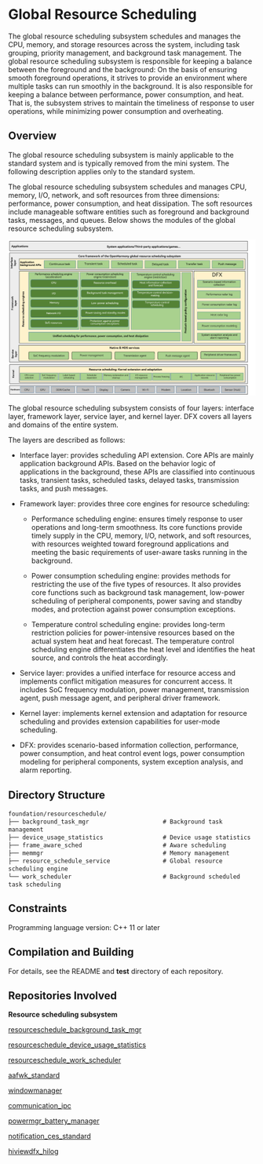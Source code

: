 # Global Resource Scheduling


The global resource scheduling subsystem schedules and manages the CPU, memory, and storage resources across the system, including task grouping, priority management, and background task management. The global resource scheduling subsystem is responsible for keeping a balance between the foreground and the background: On the basis of ensuring smooth foreground operations, it strives to provide an environment where multiple tasks can run smoothly in the background. It is also responsible for keeping a balance between performance, power consumption, and heat. That is, the subsystem strives to maintain the timeliness of response to user operations, while minimizing power consumption and overheating.


## Overview

The global resource scheduling subsystem is mainly applicable to the standard system and is typically removed from the mini system. The following description applies only to the standard system.

The global resource scheduling subsystem schedules and manages CPU, memory, I/O, network, and soft resources from three dimensions: performance, power consumption, and heat dissipation. The soft resources include manageable software entities such as foreground and background tasks, messages, and queues. Below shows the modules of the global resource scheduling subsystem.

![Subsystem readme](figures/res_sched.png)

The global resource scheduling subsystem consists of four layers: interface layer, framework layer, service layer, and kernel layer. DFX covers all layers and domains of the entire system.

The layers are described as follows:

- Interface layer: provides scheduling API extension. Core APIs are mainly application background APIs. Based on the behavior logic of applications in the background, these APIs are classified into continuous tasks, transient tasks, scheduled tasks, delayed tasks, transmission tasks, and push messages.

- Framework layer: provides three core engines for resource scheduling:
  - Performance scheduling engine: ensures timely response to user operations and long-term smoothness. Its core functions provide timely supply in the CPU, memory, I/O, network, and soft resources, with resources weighted toward foreground applications and meeting the basic requirements of user-aware tasks running in the background.
  - Power consumption scheduling engine: provides methods for restricting the use of the five types of resources. It also provides core functions such as background task management, low-power scheduling of peripheral components, power saving and standby modes, and protection against power consumption exceptions.

  - Temperature control scheduling engine: provides long-term restriction policies for power-intensive resources based on the actual system heat and heat forecast. The temperature control scheduling engine differentiates the heat level and identifies the heat source, and controls the heat accordingly.

- Service layer: provides a unified interface for resource access and implements conflict mitigation measures for concurrent access. It includes SoC frequency modulation, power management, transmission agent, push message agent, and peripheral driver framework.

- Kernel layer: implements kernel extension and adaptation for resource scheduling and provides extension capabilities for user-mode scheduling.

- DFX: provides scenario-based information collection, performance, power consumption, and heat control event logs, power consumption modeling for peripheral components, system exception analysis, and alarm reporting.


## Directory Structure

```
foundation/resourceschedule/
├── background_task_mgr						# Background task management
├── device_usage_statistics					# Device usage statistics
├── frame_aware_sched						# Aware scheduling
├── memmgr									# Memory management
├── resource_schedule_service				# Global resource scheduling engine
└── work_scheduler							# Background scheduled task scheduling
```

## Constraints

Programming language version: C++ 11 or later


## Compilation and Building

For details, see the README and **test** directory of each repository.


## Repositories Involved

**Resource scheduling subsystem**

[resourceschedule_background_task_mgr](https://gitee.com/openharmony/resourceschedule_background_task_mgr)

[resourceschedule_device_usage_statistics](https://gitee.com/openharmony/resourceschedule_device_usage_statistics)

[resourceschedule_work_scheduler](https://gitee.com/openharmony/resourceschedule_work_scheduler)

[aafwk_standard](https://gitee.com/openharmony/aafwk_standard)

[windowmanager](https://gitee.com/openharmony/windowmanager)

[communication_ipc](https://gitee.com/openharmony/communication_ipc)

[powermgr_battery_manager](https://gitee.com/openharmony/powermgr_battery_manager)

[notification_ces_standard](https://gitee.com/openharmony/notification_ces_standard)

[hiviewdfx_hilog](https://gitee.com/openharmony/hiviewdfx_hilog) 

